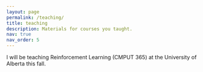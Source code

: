 ```yaml
---
layout: page
permalink: /teaching/
title: teaching
description: Materials for courses you taught. 
nav: true
nav_order: 5
---
```


I will be teaching Reinforcement Learning (CMPUT 365) at the University of Alberta this fall.
